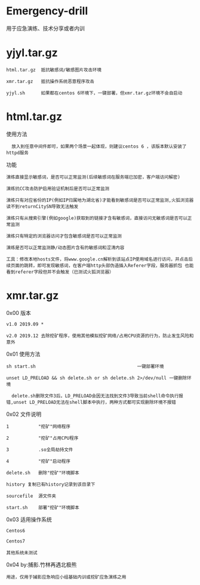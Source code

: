 # Emergency-drill
用于应急演练、技术分享或者内训


# yjyl.tar.gz

    html.tar.gz  抵抗敏感词/敏感图片攻击环境
  
    xmr.tar.gz   抵抗操作系统恶意程序攻击
  
    yjyl.sh      如果都在centos 6环境下，一键部署，但xmr.tar.gz环境不会自启动
   
 
# html.tar.gz

  使用方法
  
      放入到任意中间件即可，如果两个场景一起体现，则建议centos 6 ，该版本默认安装了httpd服务
      
  功能
  
    演练直接显示敏感词，是否可以正常监测(后续敏感词在服务端已加密，客户端访问解密)
    
    演练抗CC攻击防护启用验证机制后是否可以正常监测
    
    演练只有对应省份的IP(例如IP归属地为湖北省)才能看到敏感词是否可以正常监测,火狐浏览器读不到returnCitySN导致无法触发
    
    演练只有从搜索引擎(例如google)获取到的链接才含有敏感词，直接访问无敏感词是否可以正常监测
    
    演练只有特定的浏览器访问才包含敏感词是否可以正常监测
    
    演练是否可以正常监测静/动态图片含有的敏感词和涩清内容
    
    工具：修改本地hosts文件，将www.google.cn解析到该站点IP使用域名进行访问，并点击后续页面的跳转，即可发现敏感词，在客户端http头部伪造插入Referer字段，服务器抓包 也能看到referer字段但并不会触发（已测试火狐浏览器）
    

# xmr.tar.gz

  0x00 版本
  
    v1.0 2019.09 *
    
    v2.0 2019.12 去除挖矿程序，使用其他模拟挖矿网络/占用CPU资源的行为，防止发生风险和意外
    
  0x01 使用方法
  
    sh start.sh				                         一键部署环境
		
    unset LD_PRELOAD && sh delete.sh or sh delete.sh 2>/dev/null 一键删除环境
		
      delete.sh删除文件3后，LD_PRELOAD会因无法找到文件3导致当前shell命令执行报错,unset LD_PRELOAD无法在shell脚本中执行，两种方式都可实现删除环境不报错
      
  0x02 文件说明
  
    1           "挖矿"网络程序
    
    2           "挖矿"占用CPU程序
    
    3           .so全局劫持文件
    
    4           "挖矿"启动程序
    
    delete.sh	删除"挖矿"环境脚本
    
    history	复制已有history记录到该目录下
    
    sourcefile	源文件夹
    
    start.sh	部署"挖矿"环境脚本
    
  0x03 适用操作系统
  
    Centos6
    
    Centos7
    
    其他系统未测试
    
  0x04 by:捕影.竹林再遇北极熊
  
    用途，仅用于捕影应急响应小组基础内训或挖矿应急演练之用
